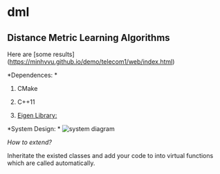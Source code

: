 # dml
## Distance Metric Learning Algorithms


Here are [some results] (https://minhvvu.github.io/demo/telecom1/web/index.html)


*Dependences: *

1. CMake

2. C++11

3. [Eigen Library:](http://eigen.tuxfamily.org/index.php?title=Main_Page)


*System Design: *
![system diagram](https://github.com/minhvvu/dml/blob/master/systemDesign.png "Class Diagram")


*How to extend?*

Inheritate the existed classes and add your code to into virtual functions which are called automatically.

